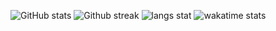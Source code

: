 ![GitHub stats](https://github-readme-stats.vercel.app/api?username=FallenDeity&show_icons=true&theme=radical&count_private=true&border_color=000000)
![Github streak](https://streak-stats.demolab.com/?user=FallenDeity&theme=radical)
![langs stat](https://github-readme-stats.vercel.app/api/top-langs/?username=FallenDeity&theme=radical&langs_count=10&layout=compact&exclude_repo=SR-Tools,ScriptFunctions&hide=Pascal&border_color=000000&bg_color=101010)
![wakatime stats](https://github-readme-stats.vercel.app/api/wakatime?username=FallenDeity&theme=radical&layout=compact&border_color=000000&bg_color=101010)
